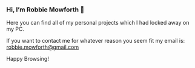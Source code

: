 ### Hi, I’m Robbie Mowforth 👋

Here you can find all of my personal projects which I had locked away on my PC.

If you want to contact me for whatever reason you seem fit my email is: robbie.mowforth@gmail.com

Happy Browsing!
<!---
robbieMowforth/robbieMowforth is a ✨ special ✨ repository because its `README.md` (this file) appears on your GitHub profile.
You can click the Preview link to take a look at your changes.
--->
